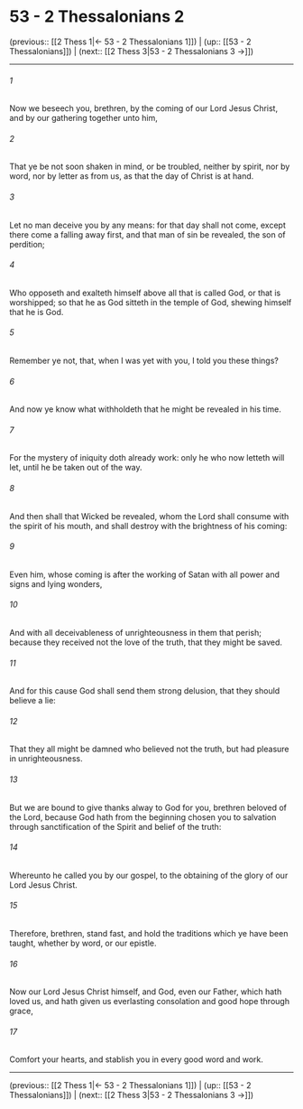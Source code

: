 # 53 - 2 Thessalonians 2

(previous:: [[2 Thess 1|← 53 - 2 Thessalonians 1]]) | (up:: [[53 - 2 Thessalonians]]) | (next:: [[2 Thess 3|53 - 2 Thessalonians 3 →]])

***


###### 1 
Now we beseech you, brethren, by the coming of our Lord Jesus Christ, and by our gathering together unto him, 

###### 2 
That ye be not soon shaken in mind, or be troubled, neither by spirit, nor by word, nor by letter as from us, as that the day of Christ is at hand. 

###### 3 
Let no man deceive you by any means: for that day shall not come, except there come a falling away first, and that man of sin be revealed, the son of perdition; 

###### 4 
Who opposeth and exalteth himself above all that is called God, or that is worshipped; so that he as God sitteth in the temple of God, shewing himself that he is God. 

###### 5 
Remember ye not, that, when I was yet with you, I told you these things? 

###### 6 
And now ye know what withholdeth that he might be revealed in his time. 

###### 7 
For the mystery of iniquity doth already work: only he who now letteth will let, until he be taken out of the way. 

###### 8 
And then shall that Wicked be revealed, whom the Lord shall consume with the spirit of his mouth, and shall destroy with the brightness of his coming: 

###### 9 
Even him, whose coming is after the working of Satan with all power and signs and lying wonders, 

###### 10 
And with all deceivableness of unrighteousness in them that perish; because they received not the love of the truth, that they might be saved. 

###### 11 
And for this cause God shall send them strong delusion, that they should believe a lie: 

###### 12 
That they all might be damned who believed not the truth, but had pleasure in unrighteousness. 

###### 13 
But we are bound to give thanks alway to God for you, brethren beloved of the Lord, because God hath from the beginning chosen you to salvation through sanctification of the Spirit and belief of the truth: 

###### 14 
Whereunto he called you by our gospel, to the obtaining of the glory of our Lord Jesus Christ. 

###### 15 
Therefore, brethren, stand fast, and hold the traditions which ye have been taught, whether by word, or our epistle. 

###### 16 
Now our Lord Jesus Christ himself, and God, even our Father, which hath loved us, and hath given us everlasting consolation and good hope through grace, 

###### 17 
Comfort your hearts, and stablish you in every good word and work.

***

(previous:: [[2 Thess 1|← 53 - 2 Thessalonians 1]]) | (up:: [[53 - 2 Thessalonians]]) | (next:: [[2 Thess 3|53 - 2 Thessalonians 3 →]])
